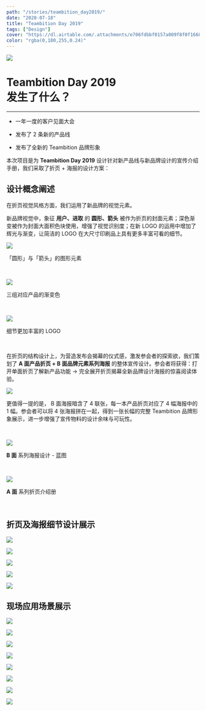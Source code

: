 ```yaml
---
path: "/stories/teambition_day2019/"
date: "2020-07-18"
title: "Teambition Day 2019"
tags: ["Design"]
cover: "https://dl.airtable.com/.attachments/e706fdbbf0157a009f8f0f16683881c4/65677a86/Teambitionday2019.png"
color: "rgba(0,180,255,0.24)"
---
```


![](https://dl.airtable.com/.attachments/b67a6707ac035eaac11cbd992bfa0e35/702094f5/1.png)

# Teambition Day 2019<br/>发生了什么？

---

- 一年一度的客户见面大会

- 发布了 2 条新的产品线

- 发布了全新的 Teambition 品牌形象

本次项目是为 **Teambition Day 2019** 设计针对新产品线与新品牌设计的宣传介绍手册，我们采取了折页 + 海报的设计方案：

## 设计概念阐述

在折页视觉风格方面，我们运用了新品牌的视觉元素。

新品牌视觉中，象征 **用户、进取** 的 **圆形、箭头** 被作为折页的封面元素；深色渐变被作为封面大面积色块使用，增强了视觉识别度；在新 LOGO 的运用中增加了辉光与渐变，让简洁的 LOGO 在大尺寸印刷品上具有更多丰富可看的细节。

![](https://dl.airtable.com/.attachments/fb83eb5706978db369a07ade60009641/1d2dcb83/2.png)

「圆形」与「箭头」的图形元素

<br/>

![](https://dl.airtable.com/.attachments/e05c05efebdcc7c32b59a5d88d657ce5/b73b9cfe/3.png)

三组对应产品的渐变色

<br/>

![](https://dl.airtable.com/.attachments/0d3b3f93c2602b7854a3af67ecf1baea/e9fc48ff/4.png)

细节更加丰富的 LOGO

<br/>

在折页的结构设计上，为营造发布会揭幕的仪式感，激发参会者的探索欲，我们策划了 **A 面产品折页 + B 面品牌元素系列海报** 的整体宣传设计。参会者将获得：打开单面折页了解新产品功能 -> 完全展开折页揭幕全新品牌设计海报的惊喜阅读体验。

![](https://dl.airtable.com/.attachments/cb7da3f6b040de5621443a7a50d53f91/9fafb3be/5.gif)

更值得一提的是， B 面海报暗含了 4 联张，每一本产品折页对应了 4 幅海报中的 1 幅。参会者可以将 4 张海报拼在一起，得到一张长幅的完整 Teambition 品牌形象展示，进一步增强了宣传物料的设计余味与可玩性。

<br/>

![](https://dl.airtable.com/.attachments/fcd24e2be2bd1e80e2787bad31acfad5/58068afc/6.png)

**B 面** 系列海报设计 - 蓝图

<br/>

![](https://dl.airtable.com/.attachments/ec5573f0295821ec4f496dbfed107fa1/7c73127e/7.png)

**A 面** 系列折页介绍册

<br/>

## 折页及海报细节设计展示

![](https://dl.airtable.com/.attachments/3f0a29fe21f7be0605c1a6543d3acc77/5bb209ee/8.png)

![](https://dl.airtable.com/.attachments/4a8f551f25e4951c6dd4a5a4e64716b8/06f16dc6/9.png)

![](https://dl.airtable.com/.attachments/03526e5b9044058c7d9888ef0d86fe7b/038bb10b/10.png)

![](https://dl.airtable.com/.attachments/02655ec27669aec821700b1854f938f3/ee06d08a/11.png)

![](https://dl.airtable.com/.attachments/5750275c47cd3cd057934280e68de41e/b8a77726/12.png)

## 现场应用场景展示

![](https://dl.airtable.com/.attachments/c01c499ba86bcc78fba3e4a71eeda67f/deec7e68/13.jpeg)

![](https://dl.airtable.com/.attachments/ce3b95f484e20593a226a1e10e5c0200/4b9757e9/14.JPG)

![](https://dl.airtable.com/.attachments/3d50e66488beab2a90e4d7d6667db847/11049f6a/15.jpeg)

![](https://dl.airtable.com/.attachments/47129069305682d639f354ed60a7d068/b091a3ac/16.jpeg)

![](https://dl.airtable.com/.attachments/6aa9b6e8d4a56f75f03d8b2f745ff6ce/1dcc40db/17.jpeg)

![](https://dl.airtable.com/.attachments/83b5c5b47f6966839c330b1317330a53/4b20664a/18.jpeg)

![](https://dl.airtable.com/.attachments/46259895d0d337b80901c5f59dc2d8db/179778a8/19.jpeg)

![](https://dl.airtable.com/.attachments/d7f70aecfb2166d411842f9c11fbedda/785c1021/20.JPG)
